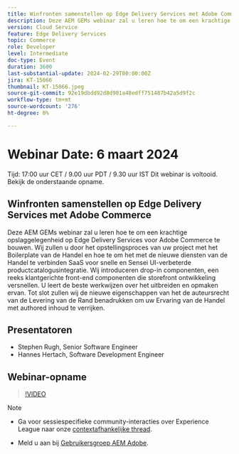 ```yaml
---
title: Winfronten samenstellen op Edge Delivery Services met Adobe Commerce
description: Deze AEM GEMs webinar zal u leren hoe te om een krachtige opslaggelegenheid op Edge Delivery Services voor Adobe Commerce te bouwen. Wij zullen u door het opstellingsproces van uw project met het Boilerplate van de Handel en hoe te om het met de nieuwe diensten van de Handel te verbinden SaaS voor snelle en Sensei UI-verbeterde productcatalogusintegratie. Wij introduceren drop-in componenten, een reeks klantgerichte front-end componenten die storefront ontwikkeling versnellen. U leert de beste werkwijzen over het uitbreiden en opmaken ervan. Tot slot zullen wij de nieuwe eigenschappen van het de auteursrecht van de Levering van de Rand benadrukken om uw Ervaring van de Handel met authored inhoud te verrijken.
version: Cloud Service
feature: Edge Delivery Services
topic: Commerce
role: Developer
level: Intermediate
doc-type: Event
duration: 3600
last-substantial-update: 2024-02-29T00:00:00Z
jira: KT-15066
thumbnail: KT-15066.jpeg
source-git-commit: 92e19dbdd92d8d901a48edff751487b42a5d9f2c
workflow-type: tm+mt
source-wordcount: '276'
ht-degree: 0%

---
```


# Webinar Date: 6 maart 2024

Tijd: 17:00 uur CET / 9.00 uur PDT / 9.30 uur IST Dit webinar is voltooid. Bekijk de onderstaande opname.

## Winfronten samenstellen op Edge Delivery Services met Adobe Commerce

Deze AEM GEMs webinar zal u leren hoe te om een krachtige opslaggelegenheid op Edge Delivery Services voor Adobe Commerce te bouwen. Wij zullen u door het opstellingsproces van uw project met het Boilerplate van de Handel en hoe te om het met de nieuwe diensten van de Handel te verbinden SaaS voor snelle en Sensei UI-verbeterde productcatalogusintegratie. Wij introduceren drop-in componenten, een reeks klantgerichte front-end componenten die storefront ontwikkeling versnellen. U leert de beste werkwijzen over het uitbreiden en opmaken ervan. Tot slot zullen wij de nieuwe eigenschappen van het de auteursrecht van de Levering van de Rand benadrukken om uw Ervaring van de Handel met authored inhoud te verrijken.

## Presentatoren

* Stephen Rugh, Senior Software Engineer
* Hannes Hertach, Software Development Engineer

## Webinar-opname

>[!VIDEO](https://video.tv.adobe.com/v/3427729)

>[!NOTE]
> 
>* Ga voor sessiespecifieke community-interacties over Experience League naar onze [contextafhankelijke thread](https://adobe.ly/48m4dEm).
>
>* Meld u aan bij [Gebruikersgroep AEM Adobe](https://aem-augs.adobe.com/).
